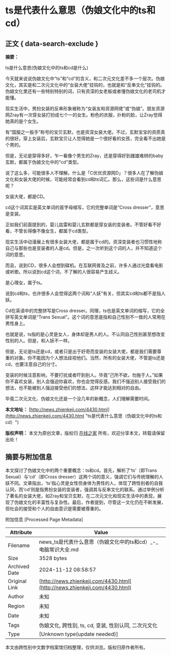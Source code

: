 # ts是代表什么意思（伪娘文化中的ts和cd） 

## 正文 { data-search-exclude }


**摘要：**

ts是什么意思(伪娘文化中的ts和cd是什么) 

今天就来说说伪娘文化中“ts”和“cd”的含义，和二次元文化差不多一个层次。伪娘文化，其实是和二次元文化中的“女装大佬”挂钩的，也就是和“反串文化”挂钩的。伪娘文化里还有一些特别特别的词，只有资深的女老板或者懂伪娘文化的老司机才能懂。

现实生活中，男扮女装的反串形象被称为“女装友和资源网佬”或“伪娘”。朋友资源网Zray有一次穿女装打扮成七个一的女生。粉色的衣服，扑粉的脸，让Zray觉得她真的是个女生。

有“国服之一扳手”称号的宝贝玄默，也是资深女装大佬。不过，玄默宝宝的资质真的很好。穿上女装后，玄默宝贝让人觉得她是一个很好看的女孩，完全看不出她是个男的。

但是，无论是穿得多好，乍一看像个男生的Zray，还是穿得好到雌雄难辨的baby玄默，都属于伪娘文化中的“cd”类型。

说了这么多，可能很多人不理解。什么是「C优优资源网D」？很多人在了解伪娘文化和女装大佬的时候，可能经常会看到cd和ts词汇。那么，这些词是什么意思呢？

女装大佬，都是CD。

cd这个词其实是英文单词的首字母缩写，它的完整单词是“Cross dresser”，意思是变装。

正如我们前面提到的，婴儿兹雷和婴儿玄默都是穿女装的变装者。不管好看不好看，不管长得像不像女生，都属于cd类型。

现实生活中动漫展上有很多女装大佬，都是属于cd的。资深变装者也习惯性地称自己与那些也是变装者的人是cd。但是，之一次听到这个词的人，并不知道这个词的意思。

而且，说到CD，很多人会想到碟机。在互联网普及之前，许多人通过光盘看电影或听歌。所以说到cd这个词，不了解的人很容易产生歧义。

是心理女，属于ts。

说到cd和ts，也许很多人会觉得这两个词和“人妖”有关，但其实cd和ts都不是指人妖。

Cd在英语中的完整拼写是Cross dresser。同理，ts也是英文单词的缩写，它的全拼写英文单词是“Trans Sexual”。这个词的意思是指和自己性别不一致的人常用在男性身上。

也就是说，ts指的是心灵是女人，身体却是男人的人。不认同自己性别甚至想改变性别的人。但是，和人妖不一样。

但是，无论是ts还是cd，或者只是出于好奇而变装的女装大佬，都是我们需要尊重的对象。你不能因为个人想法歧视他们。当然，所有的女装大佬，不管是ts还是cd，也要注意自己的分寸。

变装的时候注意影响，不要打扰或者吓到别人。毕竟“己所不欲，勿施于人。”如果你不喜欢女装，别人会强迫你喜欢，你也会觉得反感。我们不强迫别人接受我们的想法，也不能被别人强迫接受他们的想法，这样才能达到相对的自由。

毕竟二次元文化、伪娘文化还是一个没几年的新概念，人们理解需要时间。

**本文地址：** [http://news.zhienkeji.com/4430.html](http://news.zhienkeji.com/4430.html "ts是代表什么意思（伪娘文化中的ts和cd）") 

**版权声明：** 本文为原创文章，版权归 [在线之家](http://news.zhienkeji.com/4430.html) 所有，欢迎分享本文，转载请保留出处！

## 摘要与附加信息

<!-- tcd_abstract -->
本文探讨了伪娘文化中的两个重要概念：ts和cd。首先，解析了‘ts’（即Trans Sexual）与‘cd’（即Cross dresser）这两个词的意义，强调它们与传统理解的人妖不同。文章指出，‘ts’指心灵是女性但身体为男性的人，体现了跨性别者的自我认同，而‘cd’则是指男扮女装的变装者，强调其与反串文化的联系。通过举例分析了著名的女装大佬，如Zray和宝贝玄默，在二次元文化和现实生活中的表现，展现了伪娘文化的丰富性与复杂性。最后，作者提到，尽管这一文化仍在不断发展，但社会的接受和个人的自由意识是需要被尊重的。
<!-- tcd_abstract_end -->

附加信息 [Processed Page Metadata]

| Attribute       | Value                                  |
|-----------------|----------------------------------------|
| Filename        | news_ts是代表什么意思（伪娘文化中的ts和cd）_-_电脑常识大全.md                             |
| Size            | 3528 bytes                           |
| Archived Date   | 2024-11-12 08:58:57                             |
| Original Link   | [http://news.zhienkeji.com/4430.html](http://news.zhienkeji.com/4430.html)                       |
| Author          | 未知                               |
| Region          | 未知                               |
| Date            | 未知                                 |
| Tags            | 伪娘文化, 跨性别, ts, cd, 变装, 性别认同, 二次元文化                                 |
| Type            | [Unknown type(update needed)]                                 |
<!-- tcd_table_end -->

本文由跨性别中文数字档案馆归档整理，仅供浏览。版权归原作者所有。
